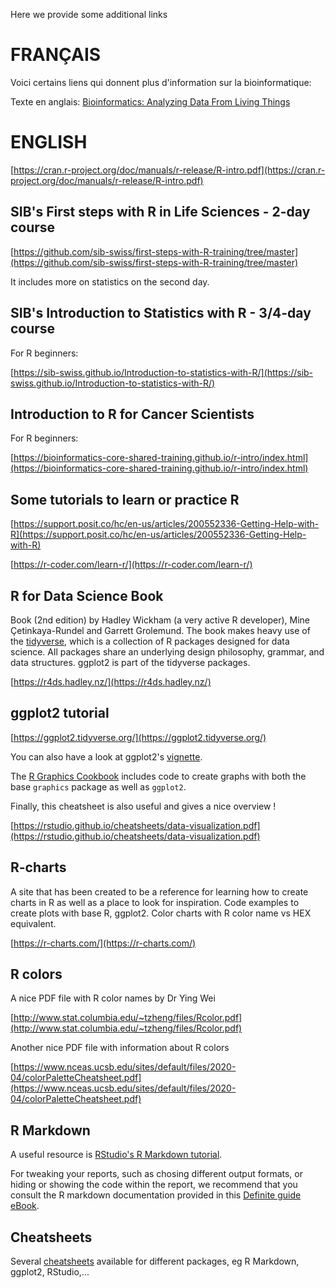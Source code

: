 Here we provide some additional links


# FRANÇAIS


Voici certains liens qui donnent plus d'information sur la bioinformatique:

Texte en anglais: [Bioinformatics: Analyzing Data From Living Things](https://kids.frontiersin.org/articles/10.3389/frym.2024.1266091)


# ENGLISH



[https://cran.r-project.org/doc/manuals/r-release/R-intro.pdf](https://cran.r-project.org/doc/manuals/r-release/R-intro.pdf)


## SIB's First steps with R in Life Sciences - 2-day course

[https://github.com/sib-swiss/first-steps-with-R-training/tree/master](https://github.com/sib-swiss/first-steps-with-R-training/tree/master)

It includes more on statistics on the second day.


## SIB's Introduction to Statistics with R - 3/4-day course

For R beginners:

[https://sib-swiss.github.io/Introduction-to-statistics-with-R/](https://sib-swiss.github.io/Introduction-to-statistics-with-R/)


## Introduction to R for Cancer Scientists

For R beginners:

[https://bioinformatics-core-shared-training.github.io/r-intro/index.html](https://bioinformatics-core-shared-training.github.io/r-intro/index.html)


## Some tutorials to learn or practice R

[https://support.posit.co/hc/en-us/articles/200552336-Getting-Help-with-R](https://support.posit.co/hc/en-us/articles/200552336-Getting-Help-with-R)

[https://r-coder.com/learn-r/](https://r-coder.com/learn-r/)


## R for Data Science Book

Book (2nd edition) by Hadley Wickham (a very active R developer), Mine Çetinkaya-Rundel and Garrett Grolemund. The book makes heavy use of the [tidyverse](https://www.tidyverse.org/), which is a collection of R packages designed for data science. All packages share an underlying design philosophy, grammar, and data structures. ggplot2 is part of the tidyverse packages.

[https://r4ds.hadley.nz/](https://r4ds.hadley.nz/)


## ggplot2 tutorial

[https://ggplot2.tidyverse.org/](https://ggplot2.tidyverse.org/)

You can also have a look at ggplot2's [vignette](https://cran.r-project.org/web/packages/ggplot2/vignettes/ggplot2.html). 

The [R Graphics Cookbook](https://r-graphics.org/) includes code to create graphs with both the base `graphics` package as well as `ggplot2`.

Finally, this cheatsheet is also useful and gives a nice overview !

[https://rstudio.github.io/cheatsheets/data-visualization.pdf](https://rstudio.github.io/cheatsheets/data-visualization.pdf)

## R-charts

A site that has been created to be a reference for learning how to create charts in R as well as a place to look for inspiration. Code examples to create plots with base R, ggplot2. Color charts with R color name vs HEX equivalent.

[https://r-charts.com/](https://r-charts.com/)

## R colors

A nice PDF file with R color names by Dr Ying Wei

[http://www.stat.columbia.edu/~tzheng/files/Rcolor.pdf](http://www.stat.columbia.edu/~tzheng/files/Rcolor.pdf)

Another nice PDF file with information about R colors

[https://www.nceas.ucsb.edu/sites/default/files/2020-04/colorPaletteCheatsheet.pdf](https://www.nceas.ucsb.edu/sites/default/files/2020-04/colorPaletteCheatsheet.pdf)

## R Markdown

A useful resource is [RStudio's R Markdown tutorial](https://rmarkdown.rstudio.com/lesson-1.html).

For tweaking your reports, such as chosing different output formats, or hiding or showing the code within the report, we recommend that you consult the R markdown documentation provided in this [Definite guide eBook](https://bookdown.org/yihui/rmarkdown/).


## Cheatsheets

Several [cheatsheets](https://posit.co/resources/cheatsheets/) available for different packages, eg R Markdown, ggplot2, RStudio,...


